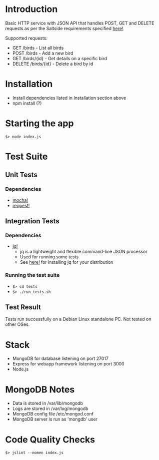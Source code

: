 # Introduction
Basic HTTP service with JSON API that handles POST, GET and DELETE requests as per the Saltside requirements specified 
[here!](https://gist.github.com/sebdah/265f4255cb302c80abd4)

Supported requests:
* GET /birds - List all birds
* POST /birds - Add a new bird
* GET /birds/{id} - Get details on a specific bird
* DELETE /birds/{id} - Delete a bird by id

# Installation
* Install dependencies listed in Installation section above
* npm install (?)

# Starting the app
`$> node index.js`

# Test Suite
## Unit Tests
### Dependencies
* [mocha!](https://mochajs.org/)
* [request!](https://www.npmjs.com/package/request)

## Integration Tests
### Dependencies
* [jq!](https://stedolan.github.io/jq/)
    * jq is a lightweight and flexible command-line JSON processor
    * Used for running some tests
    * See [here!](https://stedolan.github.io/jq/download/) for installing jq for your distribution

### Running the test suite
* `$> cd tests`
* `$> ./run_tests.sh`

## Test Result
Tests run successfully on a Debian Linux standalone PC. Not tested on other OSes.

# Stack
* MongoDB for database listening on port 27017
* Express for webapp framework listening on port 3000
* Node.js

# MongoDB Notes
* Data is stored in /var/lib/mongodb
* Logs are stored in /var/log/mongodb
* MongoDB config file /etc/mongod.conf
* MongoDB server is run as 'mongdb' user

# Code Quality Checks
`$> jslint --nomen index.js`
